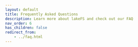 ```yaml
---
layout: default
title: Frequently Asked Questions
description: Learn more about lakeFS and check out our FAQ
nav_order: 6
has_children: false
redirect_from:
    - ../faq.html
--- 
```




